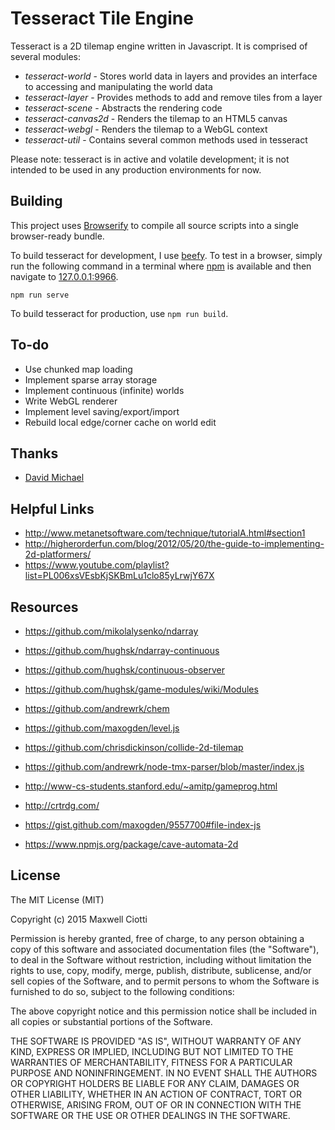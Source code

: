 Tesseract Tile Engine
=====================

Tesseract is a 2D tilemap engine written in Javascript. It is comprised of several modules:

+ *tesseract-world* - Stores world data in layers and provides an interface to accessing and manipulating the world data
+ *tesseract-layer* - Provides methods to add and remove tiles from a layer
+ *tesseract-scene* - Abstracts the rendering code
+ *tesseract-canvas2d* - Renders the tilemap to an HTML5 canvas
+ *tesseract-webgl* - Renders the tilemap to a WebGL context
+ *tesseract-util* - Contains several common methods used in tesseract

Please note: tesseract is in active and volatile development; it is not intended to be used in any production environments for now.

Building
--------

This project uses [Browserify](http://browserify.org/) to compile all source scripts into a single browser-ready bundle.

To build tesseract for development, I use [beefy](http://didact.us/beefy/). To test in a browser, simply run the following command in a terminal where [npm](https://www.npmjs.com/) is available and then navigate to [127.0.0.1:9966](http://127.0.0.1:9966).

```
npm run serve
```

To build tesseract for production, use `npm run build`.

To-do
-----

* Use chunked map loading
* Implement sparse array storage
* Implement continuous (infinite) worlds
* Write WebGL renderer
* Implement level saving/export/import
* Rebuild local edge/corner cache on world edit

Thanks
------

* [David Michael](http://www.gamedev.net/page/resources/_/technical/game-programming/tilemap-based-game-techniques-handling-terrai-r934)

Helpful Links
-------------

* http://www.metanetsoftware.com/technique/tutorialA.html#section1
* http://higherorderfun.com/blog/2012/05/20/the-guide-to-implementing-2d-platformers/
* https://www.youtube.com/playlist?list=PL006xsVEsbKjSKBmLu1clo85yLrwjY67X

Resources
---------

* https://github.com/mikolalysenko/ndarray
* https://github.com/hughsk/ndarray-continuous
* https://github.com/hughsk/continuous-observer
* https://github.com/hughsk/game-modules/wiki/Modules
* https://github.com/andrewrk/chem
* https://github.com/maxogden/level.js
* https://github.com/chrisdickinson/collide-2d-tilemap
* https://github.com/andrewrk/node-tmx-parser/blob/master/index.js

* http://www-cs-students.stanford.edu/~amitp/gameprog.html
* http://crtrdg.com/
* https://gist.github.com/maxogden/9557700#file-index-js
* https://www.npmjs.org/package/cave-automata-2d

License
-------

The MIT License (MIT)

Copyright (c) 2015 Maxwell Ciotti

Permission is hereby granted, free of charge, to any person obtaining a copy
of this software and associated documentation files (the "Software"), to deal
in the Software without restriction, including without limitation the rights
to use, copy, modify, merge, publish, distribute, sublicense, and/or sell
copies of the Software, and to permit persons to whom the Software is
furnished to do so, subject to the following conditions:

The above copyright notice and this permission notice shall be included in
all copies or substantial portions of the Software.

THE SOFTWARE IS PROVIDED "AS IS", WITHOUT WARRANTY OF ANY KIND, EXPRESS OR
IMPLIED, INCLUDING BUT NOT LIMITED TO THE WARRANTIES OF MERCHANTABILITY,
FITNESS FOR A PARTICULAR PURPOSE AND NONINFRINGEMENT. IN NO EVENT SHALL THE
AUTHORS OR COPYRIGHT HOLDERS BE LIABLE FOR ANY CLAIM, DAMAGES OR OTHER
LIABILITY, WHETHER IN AN ACTION OF CONTRACT, TORT OR OTHERWISE, ARISING FROM,
OUT OF OR IN CONNECTION WITH THE SOFTWARE OR THE USE OR OTHER DEALINGS IN
THE SOFTWARE.
